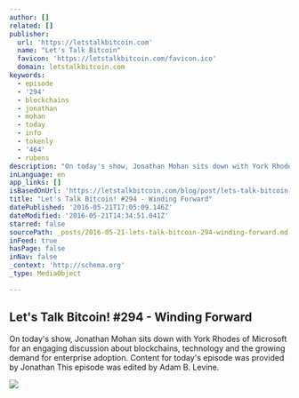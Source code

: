 ```yaml
---
author: []
related: []
publisher:
  url: 'https://letstalkbitcoin.com'
  name: "Let's Talk Bitcoin"
  favicon: 'https://letstalkbitcoin.com/favicon.ico'
  domain: letstalkbitcoin.com
keywords:
  - episode
  - '294'
  - blockchains
  - jonathan
  - mohan
  - today
  - info
  - tokenly
  - '464'
  - rubens
description: "On today's show, Jonathan Mohan sits down with York Rhodes of Microsoft for an engaging discussion about blockchains, technology and the growing demand for enterprise adoption. Content for today's episode was provided by Jonathan This episode was edited by Adam B. Levine."
inLanguage: en
app_links: []
isBasedOnUrl: 'https://letstalkbitcoin.com/blog/post/lets-talk-bitcoin-294-winding-forward'
title: "Let's Talk Bitcoin! #294 - Winding Forward"
datePublished: '2016-05-21T17:05:09.146Z'
dateModified: '2016-05-21T14:34:51.041Z'
starred: false
sourcePath: _posts/2016-05-21-lets-talk-bitcoin-294-winding-forward.md
inFeed: true
hasPage: false
inNav: false
_context: 'http://schema.org'
_type: MediaObject

---
```

<article style=""><h1>Let's Talk Bitcoin! #294 - Winding Forward</h1><p>On today's show, Jonathan Mohan sits down with York Rhodes of Microsoft for an engaging discussion about blockchains, technology and the growing demand for enterprise adoption. Content for today's episode was provided by Jonathan This episode was edited by Adam B. Levine.</p><img src="https://letstalkbitcoin.com/files/blogs/1796-c37e44d411114fd7dfc425106d1e148c7790a537e92efb0ce5e2cbc18d9f8e4d.jpg" /></article>